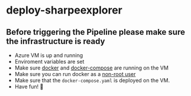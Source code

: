 # deploy-sharpeexplorer

## Before triggering the Pipeline please make sure the infrastructure is ready 
- Azure VM is up and running
- Enviroment variables are set 
- Make sure [docker](https://docs.docker.com/engine/install/ubuntu/) and [docker-compose](https://docs.docker.com/compose/install/) are running on the VM
- Make sure you can run docker as a [non-root user](https://docs.docker.com/engine/install/linux-postinstall/)
- Make sure that the `docker-compose.yaml` is deployed on the VM.  
- Have fun! 🍻
